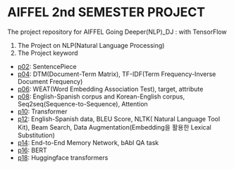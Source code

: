 # AIFFEL 2nd SEMESTER PROJECT
The project repository for AIFFEL Going Deeper(NLP)_DJ : with TensorFlow
1. The Project on NLP(Natural Language Processing)
2. The Project keyword
 * [p02](https://github.com/nogi519/aiffel/blob/main/GD/P02.%20%EB%A9%8B%EC%A7%84%20%EB%8B%A8%EC%96%B4%EC%82%AC%EC%A0%84%20%EB%A7%8C%EB%93%A4%EA%B8%B0.ipynb): SentencePiece
 * [p04](https://github.com/nogi519/aiffel/blob/main/GD/P04.%20%EB%89%B4%EC%8A%A4%20%EC%B9%B4%ED%85%8C%EA%B3%A0%EB%A6%AC%20%EB%8B%A4%EC%A4%91%EB%B6%84%EB%A5%98.ipynb): DTM(Document-Term Matrix), TF-IDF(Term Frequency-Inverse Document Frequency)
 * [p06](https://github.com/nogi519/aiffel/blob/main/GD/P06.%20%EC%9E%84%EB%B2%A0%EB%94%A9%20%EB%82%B4%20%ED%8E%B8%ED%96%A5%EC%84%B1%20%EC%95%8C%EC%95%84%EB%B3%B4%EA%B8%B0.ipynb): WEAT(Word Embedding Association Test), target, attribute
 * [p08](https://github.com/nogi519/aiffel/blob/main/GD/P08.%20Seq2seq%EC%9C%BC%EB%A1%9C%20%EB%B2%88%EC%97%AD%EA%B8%B0%20%EB%A7%8C%EB%93%A4%EA%B8%B0.ipynb): English-Spanish corpus and Korean-English corpus, Seq2seq(Sequence-to-Sequence), Attention
 * [p10](https://github.com/nogi519/aiffel/blob/main/GD/P10.%20Transformer%EB%A1%9C%20%EB%B2%88%EC%97%AD%EA%B8%B0%20%EB%A7%8C%EB%93%A4%EA%B8%B0.ipynb): Transformer
 * [p12](https://github.com/nogi519/aiffel/blob/main/GD/P12.%20%EB%B2%88%EC%97%AD%EA%B0%80%EB%8A%94%20%EB%8C%80%ED%99%94%EC%97%90%EB%8F%84%20%EB%8A%A5%ED%95%98%EB%8B%A4.ipynb): English-Spanish data, BLEU Score, NLTK( Natural Language Tool Kit), Beam Search, Data Augmentation(Embedding을 활용한 Lexical Substitution)
 * [p14](https://github.com/nogi519/aiffel/blob/main/GD/P14.%20%EC%B6%94%EB%A1%A0%ED%95%98%EB%8A%94%20%EC%9D%B8%EA%B3%B5%EC%A7%80%EB%8A%A5.ipynb): End-to-End Memory Network, bAbI QA task
 * [p16](https://github.com/nogi519/aiffel/blob/main/P_Going%20Deeper(NLP)/P16.%20BERT%20pretrained%20model%20%EC%A0%9C%EC%9E%91.ipynb): BERT
 * [p18](https://github.com/nogi519/aiffel/blob/main/P_Going%20Deeper(NLP)/P18.%20HuggingFace%20%EC%BB%A4%EC%8A%A4%ED%85%80%20%ED%94%84%EB%A1%9C%EC%A0%9D%ED%8A%B8%20%EB%A7%8C%EB%93%A4%EA%B8%B0.ipynb): Huggingface transformers
